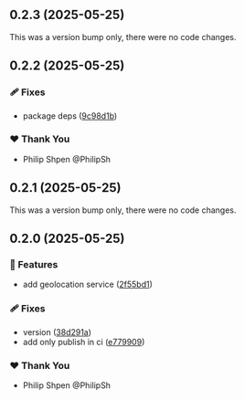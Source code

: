 ## 0.2.3 (2025-05-25)

This was a version bump only, there were no code changes.

## 0.2.2 (2025-05-25)

### 🩹 Fixes

- package deps ([9c98d1b](https://github.com/PhilipSh/ngx-device-permission/commit/9c98d1b))

### ❤️ Thank You

- Philip Shpen @PhilipSh

## 0.2.1 (2025-05-25)

This was a version bump only, there were no code changes.

## 0.2.0 (2025-05-25)

### 🚀 Features

- add geolocation service ([2f55bd1](https://github.com/PhilipSh/ngx-device-permission/commit/2f55bd1))

### 🩹 Fixes

- version ([38d291a](https://github.com/PhilipSh/ngx-device-permission/commit/38d291a))
- add only publish in ci ([e779909](https://github.com/PhilipSh/ngx-device-permission/commit/e779909))

### ❤️ Thank You

- Philip Shpen @PhilipSh